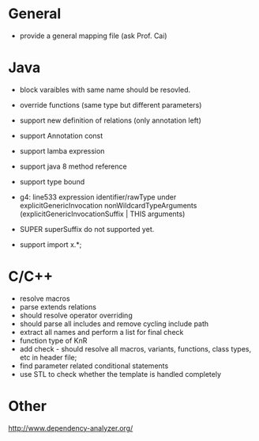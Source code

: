 # General
- provide a general mapping file (ask Prof. Cai)

# Java
- block varaibles with same name should be resovled.  
- override functions (same type but different parameters)

- support new definition of relations (only annotation left)
- support Annotation const
- support lamba expression
- support java 8 method reference
- support type bound
- g4: line533 expression identifier/rawType under explicitGenericInvocation  nonWildcardTypeArguments (explicitGenericInvocationSuffix | THIS arguments)
- SUPER superSuffix do not supported yet.
- support import x.*;


# C/C++
- resolve macros
- parse extends relations
- should resolve operator overriding
- should parse all includes and remove cycling include path
- extract all names and perform a list for final check
- function type of KnR
- add check - should resolve all macros, variants, functions, class types, etc in header file; 
- find parameter related conditional statements
- use STL to check whether the template is handled completely

# Other
http://www.dependency-analyzer.org/




